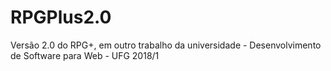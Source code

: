# RPGPlus2.0
Versão 2.0 do RPG+, em outro trabalho da universidade - Desenvolvimento de Software para Web - UFG 2018/1
